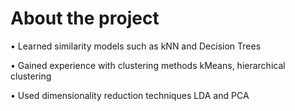 # About the project

• Learned similarity models such as kNN and Decision Trees

• Gained experience with clustering methods kMeans, hierarchical clustering

• Used dimensionality reduction techniques LDA and PCA
